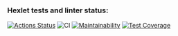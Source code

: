 ### Hexlet tests and linter status:
[![Actions Status](https://github.com/Pikachy337/python-project-50/actions/workflows/hexlet-check.yml/badge.svg)](https://github.com/Pikachy337/python-project-50/actions)
![CI](https://github.com/Pikachy337/python-project-50/actions/workflows/pyci.yml/badge.svg)
[![Maintainability](https://api.codeclimate.com/v1/badges/434e378fb1ab4936a2f7/maintainability)](https://codeclimate.com/github/Pikachy337/python-project-50/maintainability)
[![Test Coverage](https://api.codeclimate.com/v1/badges/434e378fb1ab4936a2f7/test_coverage)](https://codeclimate.com/github/Pikachy337/python-project-50/test_coverage)